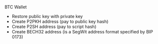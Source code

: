 BTC Wallet
* Restore public key with private key
* Create P2PKH address (pay to public key hash)
* Create P2SH address (pay to script hash)
* Create BECH32 address (is a SegWit address format specified by BIP 0173)
